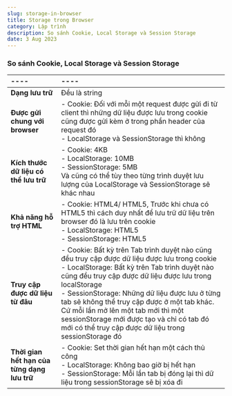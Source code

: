 ```yaml
---
slug: storage-in-browser
title: Storage trong Browser
category: Lập trình
description: So sánh Cookie, Local Storage và Session Storage
date: 3 Aug 2023
---
```

### So sánh Cookie, Local Storage và Session Storage

| ---- | ---- |
|:-------|:------|
| **Dạng lưu trữ** | Đều là string |
|  **Được gửi chung với browser**  |  - Cookie: Đối với mỗi một request được gửi đi từ client thì những dữ liệu được lưu trong cookie cũng được gửi kèm ở trong phần header của request đó <br /> - LocalStorage và SessionStorage thì không  |
|  **Kích thước dữ liệu có thể lưu trữ**  |  - Cookie: 4KB <br /> - LocalStorage: 10MB  <br /> - SessionStorage: 5MB  <br /> Và cũng có thể tùy theo từng trình duyệt lưu lượng của LocalStorage và SessionStorage sẽ khác nhau |
| **Khả năng hỗ trợ HTML** | - Cookie: HTML4/ HTML5, Trước khi chưa có HTML5 thì cách duy nhất để lưu trữ dữ liệu trên browser đó là lưu trên cookie<br /> - LocalStorage: HTML5 <br /> - SessionStorage: HTML5 |
| **Truy cập được dữ liệu từ đâu**  | - Cookie: Bất kỳ trên Tab trình duyệt nào cũng đều truy cập được dữ liệu được lưu trong cookie <br /> - LocalStorage: Bất kỳ trên Tab trình duyệt nào cũng đều truy cập được dữ liệu được lưu trong localStorage <br /> - SessionStorage: Những dữ liệu được lưu ở từng tab sẽ không thể truy cập được ở một tab khác. Cứ mỗi lần mở lên một tab mới thì một sessionStorage mới được tạo và chỉ có tab đó mới có thể truy cập được dữ liệu trong sessionStorage đó|
| **Thời gian hết hạn của từng dạng lưu trữ** | - Cookie: Set thời gian hết hạn một cách thủ công<br /> - LocalStorage: Không bao giờ bị hết hạn <br /> - SessionStorage: Mỗi lần tab bị đóng lại thì dữ liệu trong sessionStorage sẽ bị xóa đi |
